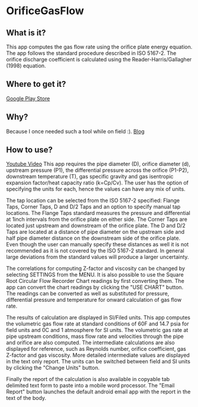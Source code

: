 # OrificeGasFlow
## What is it?
This app computes the gas flow rate using the orifice plate energy equation. The app follows the standard procedure described in ISO 5167-2. The orifice discharge coefficient is calculated using the Reader-Harris/Gallagher (1998) equation.

## Where to get it?
[Google Play Store](https://play.google.com/store/apps/details?id=petrosimple.orificeflow)

## Why?
Because I once needed such a tool while on field :).
[Blog](http://fahdsiddiquicom/orificegasflowandroid-java/)


## How to use?
[Youtube Video](https://youtu.be/wxOqhRE2JvY)
This app requires the pipe diameter (D), orifice diameter (d), upstream pressure (P1), the differential pressure across the orifice (P1-P2), downstream temperature (T), gas specific gravity and gas isentropic expansion factor/heat capacity ratio (k=Cp/Cv). The user has the option of specifying the units for each, hence the values can have any mix of units.

The tap location can be selected from the ISO 5167-2 specified: Flange Taps, Corner Taps, D and D/2 Taps and an option to specify manual tap locations. The Flange Taps standard measures the pressure and differential at 1inch intervals from the orifice plate on either side. The Corner Taps are located just upstream and downstream of the orifice plate. The D and D/2 Taps are located at a distance of pipe diameter on the upstream side and half pipe diameter distance on the downstream side of the orifice plate. Even though the user can manually specify these distances as well it is not recommended as it is not covered by the ISO 5167-2 standard. In general large deviations from the standard values will produce a larger uncertainty.

The correlations for computing Z-factor and viscosity can be changed by selecting SETTINGS from the MENU. It is also possible to use the Square Root Circular Flow Recorder Chart readings by first converting them. The app can convert the chart readings by clicking the "USE CHART" button. The readings can be converted as well as substituted for pressure, differential pressure and temperature for onward calculation of gas flow rate.

The results of calculation are displayed in SI/Filed units. This app computes the volumetric gas flow rate at standard conditions of 60F and 14.7 psia for field units and 0C and 1 atmosphere for SI units. The volumetric gas rate at pipe upstream conditions, mass flow rate and velocities through the pipe and orifice are also computed. The intermediate calculations are also displayed for reference, such as Reynolds number, orifice coefficient, gas Z-factor and gas viscosity. More detailed intermediate values are displayed in the text only report. The units can be switched between field and SI units by clicking the "Change Units" button.

Finally the report of the calculation is also available in copyable tab delimited text form to paste into a mobile word processor. The "Email Report" button launches the default android email app with the report in the text of the body.
